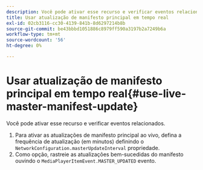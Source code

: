 ```yaml
---
description: Você pode ativar esse recurso e verificar eventos relacionados.
title: Usar atualização de manifesto principal em tempo real
exl-id: 02cb3116-cc30-4139-841b-8d6297214b8b
source-git-commit: be43bbbd1051886c8979ff590a3197b2a7249b6a
workflow-type: tm+mt
source-wordcount: '56'
ht-degree: 0%

---
```


# Usar atualização de manifesto principal em tempo real{#use-live-master-manifest-update}

Você pode ativar esse recurso e verificar eventos relacionados.

1. Para ativar as atualizações de manifesto principal ao vivo, defina a frequência de atualização (em minutos) definindo o `NetworkConfiguration.masterUpdateInterval` propriedade.
1. Como opção, rastreie as atualizações bem-sucedidas do manifesto ouvindo o `MediaPlayerItemEvent.MASTER_UPDATED` evento.
